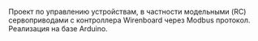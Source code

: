 Проект по управлению устройствам, в частности модельными (RC) сервоприводами с контроллера Wirenboard через Modbus протокол. Реализация на базе Arduino.
